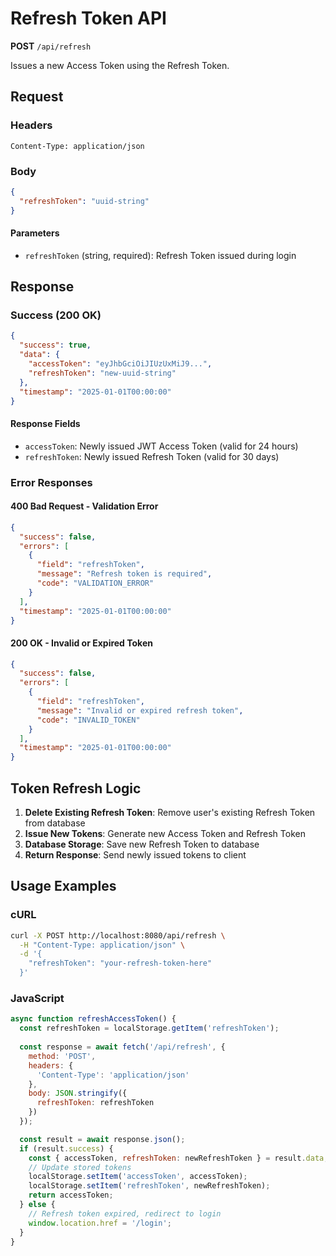 # Refresh Token API

**POST** `/api/refresh`

Issues a new Access Token using the Refresh Token.

## Request

### Headers
```
Content-Type: application/json
```

### Body
```json
{
  "refreshToken": "uuid-string"
}
```

#### Parameters
- `refreshToken` (string, required): Refresh Token issued during login

## Response

### Success (200 OK)
```json
{
  "success": true,
  "data": {
    "accessToken": "eyJhbGciOiJIUzUxMiJ9...",
    "refreshToken": "new-uuid-string"
  },
  "timestamp": "2025-01-01T00:00:00"
}
```

#### Response Fields
- `accessToken`: Newly issued JWT Access Token (valid for 24 hours)
- `refreshToken`: Newly issued Refresh Token (valid for 30 days)

### Error Responses

#### 400 Bad Request - Validation Error
```json
{
  "success": false,
  "errors": [
    {
      "field": "refreshToken",
      "message": "Refresh token is required",
      "code": "VALIDATION_ERROR"
    }
  ],
  "timestamp": "2025-01-01T00:00:00"
}
```

#### 200 OK - Invalid or Expired Token
```json
{
  "success": false,
  "errors": [
    {
      "field": "refreshToken",
      "message": "Invalid or expired refresh token",
      "code": "INVALID_TOKEN"
    }
  ],
  "timestamp": "2025-01-01T00:00:00"
}
```

## Token Refresh Logic

1. **Delete Existing Refresh Token**: Remove user's existing Refresh Token from database
2. **Issue New Tokens**: Generate new Access Token and Refresh Token
3. **Database Storage**: Save new Refresh Token to database
4. **Return Response**: Send newly issued tokens to client

## Usage Examples

### cURL
```bash
curl -X POST http://localhost:8080/api/refresh \
  -H "Content-Type: application/json" \
  -d '{
    "refreshToken": "your-refresh-token-here"
  }'
```

### JavaScript
```javascript
async function refreshAccessToken() {
  const refreshToken = localStorage.getItem('refreshToken');
  
  const response = await fetch('/api/refresh', {
    method: 'POST',
    headers: {
      'Content-Type': 'application/json'
    },
    body: JSON.stringify({
      refreshToken: refreshToken
    })
  });

  const result = await response.json();
  if (result.success) {
    const { accessToken, refreshToken: newRefreshToken } = result.data;
    // Update stored tokens
    localStorage.setItem('accessToken', accessToken);
    localStorage.setItem('refreshToken', newRefreshToken);
    return accessToken;
  } else {
    // Refresh token expired, redirect to login
    window.location.href = '/login';
  }
}
```